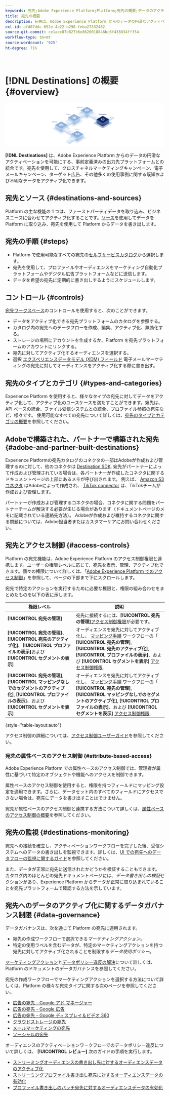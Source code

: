 ```yaml
---
keywords: 宛先;Adobe Experience Platform;Platform;宛先の概要;データのアクティブ化;アクティブ化;
title: 宛先の概要
description: 宛先は、Adobe Experience Platform からのデータの円滑なアクティベーションを可能にする、宛先プラットフォームとの事前定義済みの統合です。Adobe Experience Platform の宛先を使用して、クロスチャネルマーケティングキャンペーン、メールキャンペーン、ターゲット広告、その他多くのユースケースに関する既知および未知のデータをアクティブ化できます。
exl-id: afd07ddc-652e-4e22-b298-feba27332462
source-git-commit: ce1aec87b827b6e8626018846bc6f438834fff54
workflow-type: tm+mt
source-wordcount: '925'
ht-degree: 71%

---
```


# [!DNL Destinations] の概要 {#overview}

![宛先の概要バナー](./assets/overview/destinations-overview-banner.png)

**[!DNL Destinations]** は、Adobe Experience Platform からのデータの円滑なアクティベーションを可能にする、事前定義済みの出力先プラットフォームとの統合です。宛先を使用して、クロスチャネルマーケティングキャンペーン、電子メールキャンペーン、ターゲット広告、その他多くの使用事例に関する既知および不明なデータをアクティブ化できます。

<div id="recs-overview-body-1"></div>
<div id="recs-overview-body-2"></div>
<div id="recs-overview-body-3"></div>
<div id="recs-overview-body-4"></div>
<div id="recs-overview-body-5"></div>
<div id="recs-overview-body-6"></div>

## 宛先とソース {#destinations-and-sources}

Platform の主な機能の 1 つは、ファーストパーティデータを取り込み、ビジネスニーズに合わせてアクティブ化することです。[ソース](../sources/home.md)を使用してデータを Platform に取り込み、宛先を使用して Platform からデータを書き出します。

## 宛先の手順 {#steps}

* Platform で使用可能なすべての宛先の[セルフサービスカタログ](./catalog/overview.md)から選択します。
* 宛先を使用して、プロファイルやオーディエンスをマーケティング自動化プラットフォームやデジタル広告プラットフォームなどに送信します。
* データを希望の宛先に定期的に書き出しするようにスケジュールします。

## コントロール {#controls}

[宛先ワークスペース](./ui/destinations-workspace.md)のコントロールを使用すると、次のことができます。

* データをアクティブ化できる宛先プラットフォームのカタログを参照する。
* カタログ内の宛先へのデータフローを作成、編集、アクティブ化、無効化する。
* ストレージの場所にアカウントを作成するか、Platform を宛先プラットフォームのアカウントにリンクする。
* 宛先に対してアクティブ化するオーディエンスを選択する。
* 選択 [エクスペリエンスデータモデル (XDM) フィールド](../xdm/home.md) 電子メールマーケティングの宛先に対してオーディエンスをアクティブ化する際に書き出す。

## 宛先のタイプとカテゴリ {#types-and-categories}

Experience Platform を使用すると、様々なタイプの宛先に対してデータをアクティブ化して、アクティブ化のユースケースを満たすことができます。宛先は、API ベースの統合、ファイル受信システムとの統合、プロファイル参照の宛先など、様々です。 使用可能なすべての宛先について詳しくは、[宛先のタイプとカテゴリの概要](./destination-types.md)を参照してください。

## Adobeで構築された、パートナーで構築された宛先 {#adobe-and-partner-built-destinations}

Experience Platformの宛先カタログのコネクタの一部はAdobeが作成および管理するのに対して、他のコネクタは [Destination SDK](/help/destinations/destination-sdk/overview.md). 宛先がパートナーによって作成および管理されている場合は、各パートナーが作成したコネクタに関するドキュメントページの上部にあるメモが呼び出されます。 例えば、 [Amazon S3 コネクタ](/help/destinations/catalog/cloud-storage/amazon-s3.md) はAdobeによって作成され、 [TikTok connector](/help/destinations/catalog/social/tiktok.md) は、TikTokチームが作成および管理します。

パートナーが作成および管理するコネクタの場合、コネクタに関する問題をパートナーチームが解決する必要が生じる場合があります（ドキュメントページのメモに記載されている連絡先方法）。 Adobeが作成および維持するコネクタに関する問題については、Adobe担当者またはカスタマーケアにお問い合わせください。

## 宛先とアクセス制御 {#access-controls}

Platform の宛先機能は、Adobe Experience Platform のアクセス制御権限と連携します。ユーザーの権限レベルに応じて、宛先を表示、管理、アクティブ化できます。個々の権限について詳しくは、「[Adobe Experience Platform でのアクセス制御](../access-control/home.md)」を参照して、ページの下部まで下にスクロールします。

宛先で特定のアクションを実行するために必要な権限と、権限の組み合わせをまとめたものを以下の表に示します。

| 権限レベル | 説明 |
| ---- | ---- |
| **[!UICONTROL 宛先の管理]** | 宛先に接続するには、**[!UICONTROL 宛先の管理]**[アクセス制御権限](/help/access-control/home.md#permissions)が必要です。 |
| **[!UICONTROL 宛先の管理]**、**[!UICONTROL 宛先のアクティブ化]**、**[!UICONTROL プロファイルの表示]**&#x200B;および&#x200B;**[!UICONTROL セグメントの表示]** | オーディエンスを宛先に対してアクティブ化し、 [マッピング手順](ui/activate-batch-profile-destinations.md#mapping) ワークフローの「 **[!UICONTROL 宛先の管理]**, **[!UICONTROL 宛先のアクティブ化]**, **[!UICONTROL プロファイルの表示]**、および **[!UICONTROL セグメントを表示]** [アクセス制御権限](/help/access-control/home.md#permissions). |
| **[!UICONTROL 宛先の管理]**, **[!UICONTROL マッピングなしでのセグメントのアクティブ化]**, **[!UICONTROL プロファイルの表示]**、および **[!UICONTROL セグメントを表示]** | オーディエンスを宛先に対してアクティブ化し、 [マッピング手順](ui/activate-batch-profile-destinations.md#mapping) ワークフローの「 **[!UICONTROL 宛先の管理]**, **[!UICONTROL マッピングなしでのセグメントのアクティブ化]**, **[!UICONTROL プロファイルの表示]**、および **[!UICONTROL セグメントを表示]** [アクセス制御権限](/help/access-control/home.md#permissions). |

{style="table-layout:auto"}

アクセス制御の詳細については、[アクセス制御ユーザーガイド](../access-control/ui/overview.md)を参照してください。

### 宛先の属性ベースのアクセス制御 {#attribute-based-access}

Adobe Experience Platform での属性ベースのアクセス制御では、管理者が属性に基づいて特定のオブジェクトや機能へのアクセスを制御できます。

属性ベースのアクセス制御を使用すると、権限を持つフィールドにマッピング設定を適用できます。さらに、データセット内のすべてのフィールドにアクセスできない場合は、宛先にデータを書き出すことはできません。

宛先が属性ベースのアクセス制御と連携する方法について詳しくは、[属性ベースのアクセス制御の概要](../access-control/abac/overview.md#destinations)を参照してください。

## 宛先の監視 {#destinations-monitoring}

宛先への接続を確立し、アクティベーションワークフローを完了した後、受信システムへのデータの書き出しを監視できます。詳しくは、[UI での宛先へのデータフローの監視に関するガイド](/help/dataflows/ui/monitor-destinations.md)を参照してください。

また、データが正常に宛先に送信されたかどうかを検証することもできます。 カタログ内のほとんどの宛先ドキュメントページには、*データ書き出しの検証*&#x200B;セクションがあり、Experience Platform からデータが正常に取り込まれていることを宛先プラットフォームで確認する方法を示しています。

## 宛先へのデータのアクティブ化に関するデータガバナンス制限 {#data-governance}

データガバナンスは、次を通じて Platform の宛先に適用されます。

* 宛先の作成ワークフローで選択できる&#x200B;*マーケティングアクション*。
* 特定の使用ラベルを含むデータが、特定のマーケティングアクションを持つ宛先に対してアクティブ化されることを制限する&#x200B;*データ使用ポリシー*。

[マーケティングアクション](../data-governance/policies/overview.md)と[データポリシー違反の解決](../data-governance/enforcement/auto-enforcement.md)について詳しくは、Platform のドキュメントのデータガバナンスを参照してください。

宛先の作成ワークフローでマーケティングアクションを選択する方法について詳しくは、Platform の様々な宛先タイプに関する次のページを参照してください。

* [広告の宛先 - Google アド マネージャー](./catalog/advertising/google-ad-manager.md)
* [広告の宛先 - Google 広告](./catalog/advertising/google-ads-destination.md)
* [広告の宛先 - Google ディスプレイ＆ビデオ 360](./catalog/advertising/google-dv360.md)
* [クラウドストレージの宛先](./catalog/cloud-storage/overview.md)
* [メールマーケティングの宛先](./catalog/email-marketing/overview.md)
* [ソーシャルの宛先 ](./catalog/social/overview.md)

オーディエンスのアクティベーションワークフローでのデータポリシー違反について詳しくは、 **[!UICONTROL レビュー]** 次のガイドの手順を実行します。

* [ストリーミングオーディエンスの書き出し先に対するオーディエンスデータのアクティブ化](./ui/activate-segment-streaming-destinations.md#review)
* [ストリーミングプロファイル書き出し宛先に対するオーディエンスデータの有効化](./ui/activate-streaming-profile-destinations.md#review)
* [プロファイル書き出しのバッチ宛先に対するオーディエンスデータの有効化](./ui/activate-batch-profile-destinations.md#review)
